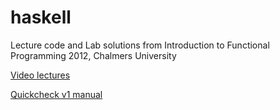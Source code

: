 haskell
=======

Lecture code and Lab solutions from Introduction to Functional Programming 2012, Chalmers University

[Video lectures](www.cse.chalmers.se/edu/course/TDA452/FPLectures/Vid/)

[Quickcheck v1 manual](http://www.cse.chalmers.se/~rjmh/QuickCheck/manual_body.html)
